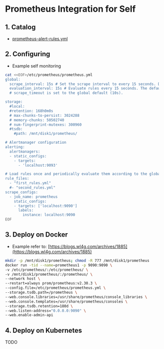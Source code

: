 # Prometheus Integration for Self

## 1. Catalog

- [prometheus-alert-rules.yml](prometheus-alert-rules.yml)

## 2. Configuring

- Example self monitoring

```bash
cat <<EOF>/etc/prometheus/prometheus.yml
global:
  scrape_interval: 15s # Set the scrape interval to every 15 seconds. Default is every 1 minute.
  evaluation_interval: 15s # Evaluate rules every 15 seconds. The default is every 1 minute.
  # scrape_timeout is set to the global default (10s).

storage:
  #local:
  #retention: 168h0m0s
  # max-chunks-to-persist: 3024288
  # memory-chunks: 50502740
  # num-fingerprint-mutexes: 300960
  #tsdb:
    #path: /mnt/disk1/prometheus/

# Alertmanager configuration
alerting:
  alertmanagers:
  - static_configs:
    - targets:
      - 'localhost:9093'

# Load rules once and periodically evaluate them according to the global 'evaluation_interval'.
rule_files:
  - "first_rules.yml"
  #- "second_rules.yml"
scrape_configs:
  - job_name: prometheus
    static_configs:
    - targets: ['localhost:9090']
      labels:
        instance: localhost:9090
EOF
```

## 3. Deploy on Docker

- Example refer to: [https://blogs.wl4g.com/archives/1885](https://blogs.wl4g.com/archives/1885)

```bash
mkdir -p /mnt/disk1/prometheus; chmod -R 777 /mnt/disk1/prometheus
docker run -tid --name=prometheus1 -p 9090:9090 \
-v /etc/prometheus/:/etc/prometheus/ \
-v /mnt/disk1/prometheus/:/prometheus/ \
--network host \
--restart=always prom/prometheus:v2.30.3 \
--config.file=/etc/prometheus/prometheus.yml \
--storage.tsdb.path=/prometheus \
--web.console.libraries=/usr/share/prometheus/console_libraries \
--web.console.templates=/usr/share/prometheus/consoles \
--storage.tsdb.retention=180d \
--web.listen-address="0.0.0.0:9090" \
--web.enable-admin-api
```

## 4. Deploy on Kubernetes

TODO
